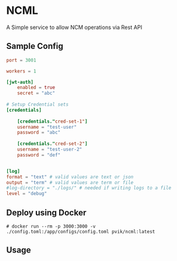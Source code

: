 # NCML 

A Simple service to allow NCM operations via Rest API

## Sample Config

```toml
port = 3001

workers = 1

[jwt-auth]
    enabled = true
	secret = "abc"
	
# Setup Credential sets 
[credentials]
	
    [credentials."cred-set-1"]
    username = "test-user"
    password = "abc"
	
	[credentials."cred-set-2"]
    username = "test-user-2"
    password = "def"


[log]
format = "text" # valid values are text or json
output = "term" # valid values are term or file
#log-directory = "./logs/" # needed if writing logs to a file
level = "debug"
```

## Deploy using Docker

```
# docker run --rm -p 3000:3000 -v ./config.toml:/app/configs/config.toml pvik/ncml:latest
```

## Usage
